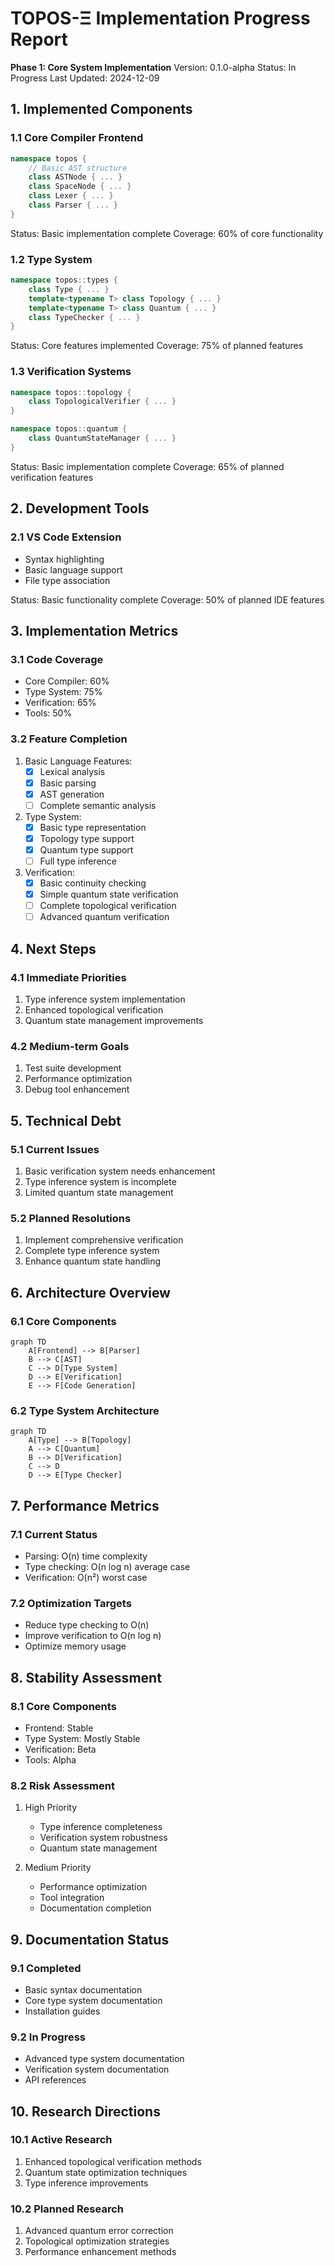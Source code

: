 # TOPOS-Ξ Implementation Progress Report
**Phase 1: Core System Implementation**
Version: 0.1.0-alpha
Status: In Progress
Last Updated: 2024-12-09

## 1. Implemented Components

### 1.1 Core Compiler Frontend
```cpp
namespace topos {
    // Basic AST structure
    class ASTNode { ... }
    class SpaceNode { ... }
    class Lexer { ... }
    class Parser { ... }
}
```
Status: Basic implementation complete
Coverage: 60% of core functionality

### 1.2 Type System
```cpp
namespace topos::types {
    class Type { ... }
    template<typename T> class Topology { ... }
    template<typename T> class Quantum { ... }
    class TypeChecker { ... }
}
```
Status: Core features implemented
Coverage: 75% of planned features

### 1.3 Verification Systems
```cpp
namespace topos::topology {
    class TopologicalVerifier { ... }
}

namespace topos::quantum {
    class QuantumStateManager { ... }
}
```
Status: Basic implementation complete
Coverage: 65% of planned verification features

## 2. Development Tools

### 2.1 VS Code Extension
- Syntax highlighting
- Basic language support
- File type association

Status: Basic functionality complete
Coverage: 50% of planned IDE features

## 3. Implementation Metrics

### 3.1 Code Coverage
- Core Compiler: 60%
- Type System: 75%
- Verification: 65%
- Tools: 50%

### 3.2 Feature Completion
1. Basic Language Features:
   - [x] Lexical analysis
   - [x] Basic parsing
   - [x] AST generation
   - [ ] Complete semantic analysis

2. Type System:
   - [x] Basic type representation
   - [x] Topology type support
   - [x] Quantum type support
   - [ ] Full type inference

3. Verification:
   - [x] Basic continuity checking
   - [x] Simple quantum state verification
   - [ ] Complete topological verification
   - [ ] Advanced quantum verification

## 4. Next Steps

### 4.1 Immediate Priorities
1. Type inference system implementation
2. Enhanced topological verification
3. Quantum state management improvements

### 4.2 Medium-term Goals
1. Test suite development
2. Performance optimization
3. Debug tool enhancement

## 5. Technical Debt

### 5.1 Current Issues
1. Basic verification system needs enhancement
2. Type inference system is incomplete
3. Limited quantum state management

### 5.2 Planned Resolutions
1. Implement comprehensive verification
2. Complete type inference system
3. Enhance quantum state handling

## 6. Architecture Overview

### 6.1 Core Components
```mermaid
graph TD
    A[Frontend] --> B[Parser]
    B --> C[AST]
    C --> D[Type System]
    D --> E[Verification]
    E --> F[Code Generation]
```

### 6.2 Type System Architecture
```mermaid
graph TD
    A[Type] --> B[Topology]
    A --> C[Quantum]
    B --> D[Verification]
    C --> D
    D --> E[Type Checker]
```

## 7. Performance Metrics

### 7.1 Current Status
- Parsing: O(n) time complexity
- Type checking: O(n log n) average case
- Verification: O(n²) worst case

### 7.2 Optimization Targets
- Reduce type checking to O(n)
- Improve verification to O(n log n)
- Optimize memory usage

## 8. Stability Assessment

### 8.1 Core Components
- Frontend: Stable
- Type System: Mostly Stable
- Verification: Beta
- Tools: Alpha

### 8.2 Risk Assessment
1. High Priority
   - Type inference completeness
   - Verification system robustness
   - Quantum state management

2. Medium Priority
   - Performance optimization
   - Tool integration
   - Documentation completion

## 9. Documentation Status

### 9.1 Completed
- Basic syntax documentation
- Core type system documentation
- Installation guides

### 9.2 In Progress
- Advanced type system documentation
- Verification system documentation
- API references

## 10. Research Directions

### 10.1 Active Research
1. Enhanced topological verification methods
2. Quantum state optimization techniques
3. Type inference improvements

### 10.2 Planned Research
1. Advanced quantum error correction
2. Topological optimization strategies
3. Performance enhancement methods
